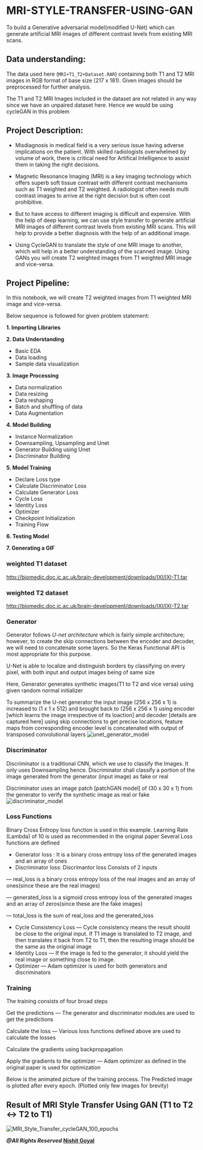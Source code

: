 # MRI-STYLE-TRANSFER-USING-GAN
To build a Generative adversarial model(modified U-Net) which can generate artificial MRI images of different contrast levels from existing MRI scans.

## Data understanding:
The data used here (`MRI+T1_T2+Dataset.RAR`) containing both T1 and T2 MRI images in RGB format of base size (217 x 181). Given images should be preprocessed for further analysis. 

The T1 and T2 MRI Images included in the dataset are not related in any way since we have an unpaired dataset here. Hence we would be using cycleGAN in this problem

## Project Description:
- Misdiagnosis in medical field is a very serious issue having adverse implications on the patient. With skilled radiologists overwhelmed by volume of work, there is critical need for Artifical Intelligence to assist them in taking the right decisions.

- Magnetic Resonance Imaging (MRI) is a key imaging technology which offers superb soft tissue contrast with different contrast mechanisms such as T1 weighted and T2 weighted. A radiologist often needs multi contrast images to arrive at the right decision but is often cost prohibitive.

- But to have access to different imaging is difficult and expensive. With the help of deep learning, we can use style transfer to generate artificial MRI images of different contrast levels from existing MRI scans. This will help to provide a better diagnosis with the help of an additional image.

- Using CycleGAN to translate the style of one MRI image to another, which will help in a better understanding of the scanned image. Using GANs you will create T2 weighted images from T1 weighted MRI image and vice-versa.

## Project Pipeline:
In this notebook, we will create T2 weighted images from T1 weighted MRI image and vice-versa.

Below sequence is followed for given problem statement:

**1. Importing Libraries**           

**2. Data Understanding**               
 - Basic EDA
 - Data loading 
 - Sample data visualization        
 
**3. Image Processing**                    
  - Data normalization
  - Data resizing
  - Data reshaping
  - Batch and shuffling of data
  - Data Augmentation 
                 
**4. Model Building**            
   - Instance Normalization
   - Downsampling, Upsampling and Unet
   - Generator Building using Unet
   - Discriminator Building  
                        
**5. Model Training**                        
  - Declare Loss type
  - Calculate Discriminator Loss
  - Calculate Generator Loss
  - Cycle Loss
   - Identity Loss
  - Optimizer
  - Checkpoint Initialization
  - Training Flow         
                
**6. Testing Model**       

**7. Generating a GIF**                     

### weighted T1 dataset
http://biomedic.doc.ic.ac.uk/brain-development/downloads/IXI/IXI-T1.tar
### weighted T2 dataset
http://biomedic.doc.ic.ac.uk/brain-development/downloads/IXI/IXI-T2.tar

### Generator
Generator follows *U-net architecture* which is fairly simple architecture; however, to create the skip connections between the encoder and decoder, we will need to concatenate some layers. So the Keras Functional API is most appropriate for this purpose.

U-Net is able to localize and distinguish borders by classifying on every pixel, with both input and output images being of same size

Here, Generator generates synthetic images(T1 to T2 and vice versa) using given random normal initializer

To summarize the U-net generator the input image (256 x 256 x 1) is increased to (1 x 1 x 512) and brought back to (256 x 256 x 1) using encoder [which learns the image irrespective of its loaction] and decoder [details are captured here] using skip connections to get precise locations, feature maps from corresponding encoder level is concatenated with output of transposed convolutional layers
![unet_generator_model](https://github.com/nishitgoyal17/gan-mri/blob/main/images/img1.png)



### Discriminator
Discriminator is a traditional CNN, which we use to classify the Images. It only uses Downsampling hence. Discriminator shall classify a portion of the image generated from the generator (input image) as fake or real

Discriminator uses an image patch [patchGAN model] of (30 x 30 x 1) from the generator to verify the synthetic image as real or fake
![discriminator_model](https://github.com/nishitgoyal17/gan-mri/blob/main/images/img2.png)

### Loss Functions
Binary Cross Entropy loss function is used in this example.
Learning Rate (Lambda) of 10 is used as recommended in the original paper
Several Loss functions are defined
- Generator loss : It is a binary cross entropy loss of the generated images and an array of ones
- Discriminator loss: 
Discrimantor loss Consists of 2 inputs

— real_loss is a binary cross entropy loss of the real images and an array of ones(since these are the real images)

— generated_loss is a sigmoid cross entropy loss of the generated images and an array of zeros(since these are the fake images)

— total_loss is the sum of real_loss and the generated_loss
- Cycle Consistency Loss — Cycle consistency means the result should be close to the original input. If T1 image is translated to T2 image, and then translates it back from T2 to T1, then the resulting image should be the same as the original image
- Identity Loss — If the image is fed to the generator, it should yield the real image or something close to image.
- Optimizer — Adam optimizer is used for both generators and discriminators

### Training
The training consists of four broad steps

Get the predictions — The generator and discriminator modules are used to get the predictions

Calculate the loss — Various loss functions defined above are used to calculate the losses

Calculate the gradients using backpropagation

Apply the gradients to the optimizer — Adam optimizer as defined in the original paper is used for optimization

Below is the animated picture of the training process. The Predicted image is plotted after every epoch. (Plotted only few images for brevity)

<!-- ![animated_cycleGAN_90_epochs](https://user-images.githubusercontent.com/70571620/157236496-8ae54194-e645-469f-aff6-e6d5d4a208c3.gif) -->


## Result of MRI Style Transfer Using GAN (T1 to T2 <-> T2 to T1)
![MRI_Style_Transfer_cycleGAN_100_epochs](https://github.com/GURPREETKAURJETHRA/MRI-STYLE-TRANSFER-USING-GAN/blob/462911bd9c0e25f20d384f9225f81e2cec3fa4ec/DSC43_animated_cycleGAN_100_epochs.gif)


***@All Rights Reserved*** [**Nishit Goyal**]((https://github.com/nits-gyl-dataworld))
